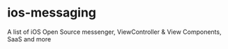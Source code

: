 # ios-messaging
A list of iOS Open Source messenger, ViewController &amp; View Components, SaaS and more 
